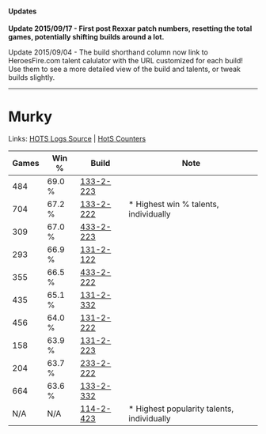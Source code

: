 #### Updates
**Update 2015/09/17 - First post Rexxar patch numbers, resetting the total games, potentially shifting builds around a lot.**

Update 2015/09/04 - The build shorthand column now link to HeroesFire.com talent calulator with the URL customized for each build!  
Use them to see a more detailed view of the build and talents, or tweak builds slightly.

***

# Murky

Links: [HOTS Logs Source](https://www.hotslogs.com/Sitewide/HeroDetails?Hero=Murky) | [HotS Counters](http://hotscounters.com/#/hero/Murky)

Games  | Win %  | Build     | Note
-----  | -----  | -----     | ----
484    | 69.0 % | [133-2-223](http://www.heroesfire.com/hots/talent-calculator/murky#hEf_) | 
704    | 67.2 % | [133-2-222](http://www.heroesfire.com/hots/talent-calculator/murky#hEf-) | * Highest win % talents, individually
309    | 67.0 % | [433-2-223](http://www.heroesfire.com/hots/talent-calculator/murky#sh4_) | 
293    | 66.9 % | [131-2-122](http://www.heroesfire.com/hots/talent-calculator/murky#h9lw) | 
355    | 66.5 % | [433-2-222](http://www.heroesfire.com/hots/talent-calculator/murky#sh4-) | 
435    | 65.1 % | [131-2-332](http://www.heroesfire.com/hots/talent-calculator/murky#h9pC) | 
456    | 64.0 % | [131-2-222](http://www.heroesfire.com/hots/talent-calculator/murky#h9nU) | 
158    | 63.9 % | [131-2-223](http://www.heroesfire.com/hots/talent-calculator/murky#h9nV) | 
204    | 63.7 % | [233-2-222](http://www.heroesfire.com/hots/talent-calculator/murky#l2o-) | 
664    | 63.6 % | [133-2-332](http://www.heroesfire.com/hots/talent-calculator/murky#hEhi) | 
N/A    | N/A    | [114-2-423](http://www.heroesfire.com/hots/talent-calculator/murky#gWKN) | * Highest popularity talents, individually
